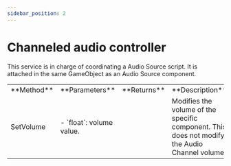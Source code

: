 ```yaml
---
sidebar_position: 2
---
```


# Channeled audio controller

This service is in charge of coordinating a Audio Source script. It is attached in the same GameObject as an Audio Source component.

<table>
    <tbody>
        <tr>
            <td>**Method**</td>
            <td>**Parameters**</td>
            <td>**Returns**</td>
            <td>**Description**</td>
        </tr>
        <tr>
            <td>SetVolume</td>
            <td>
                - `float`: volume value.
            </td>
            <td></td>
            <td>Modifies the volume of the specific component. This does not modify the Audio Channel volume.</td>
        </tr>
    </tbody>
</table>
